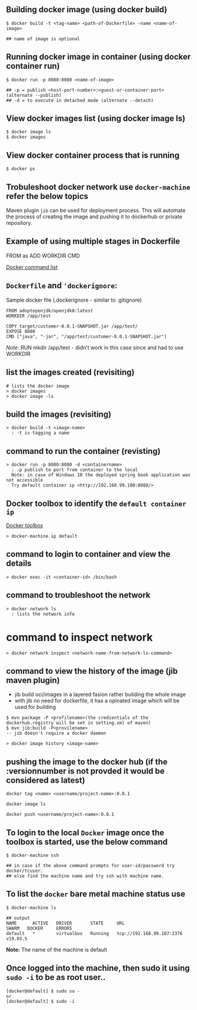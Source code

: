 ## Building docker image (using docker build)
```
$ docker build -t <tag-name> <path-of-Dockerfile> -name <name-of-image>

## name of image is optional
```

## Running docker image in container (using docker container run)
```
$ docker run -p 8080:8080 <name-of-image>

## -p = publish <host-port-number>:<guest-or-container-port>  (alternate --publish)
## -d = to execute in detached mode (alternate --detach)
```
    
## View docker images list (using docker image ls)
```
$ docker image ls
$ docker images 
```

## View docker container process that is running
```
$ docker ps
```

## Trobuleshoot docker network use `docker-machine` refer the below topics

Maven plugin `jib` can be used for deployment process. This will automate the process of creating the image and pushing it to dockerhub or private repository.

## Example of using multiple stages in Dockerfile

 FROM <image-name-from-registry> as <stage-name>
 ADD
 WORKDIR
 CMD

[Docker command list](https://gist.github.com/thirumurthis/b90b8d89d55c2856c707708071c252e1)

## `Dockerfile` and `'dockerignore`:

Sample docker file (.dockerignore - similar to .gitignore)
```
FROM adoptopenjdk/openjdk8:latest
WORKDIR /app/test

COPY target/customer-0.0.1-SNAPSHOT.jar /app/test/
EXPOSE 8080
CMD ["java", "-jar", "/app/test/customer-0.0.1-SNAPSHOT.jar"]
```
_Note:_ RUN mkdir /app/test - didn't work in this case since and had to use WORKDIR

## list the images created (revisiting)
```
# lists the docker image
> docker images
> docker image -ls 
```

## build the images (revisiting)
```
> docker build -t <image-name> 
  : -t is tagging a name
```

## command to run the container (revisting)
```
> docker run -p 8080:8080 -d <containername> 
  : -p publish to port from container to the local
  Note: in case of Windows 10 the deployed spring book application was not accessible
  Try default container ip <http://192.168.99.100:8080/>
```  

## Docker toolbox to identify the `default container ip` 

[Docker toolbox](https://devilbox.readthedocs.io/en/latest/howto/docker-toolbox/find-docker-toolbox-ip-address.html)

```
> docker-machine ip default
```

## command to login to container and view the details
```
> docker exec -it <container-id> /bin/bash
```

## command to troubleshoot the network
```
> docker network ls
  : lists the network info
```
  
# command to inspect network
```
> docker network inspect <network-name-from-network-ls-command>
```

## command to view the history of the image (jib maven plugin)
 - jib build oci/images in a layered fasion rather building the whole image
 - with jib no need for dockerfile, it has a opinated image which will be used for building

```
$ mvn package -P <profilename>(the credientials of the dockerhub.registry will be set in setting.xml of maven)
$ mvn jib:build -P<provilename>
-- jib doesn't require a docker daemon
```
``` 
> docker image history <image-name>
```

## pushing the image to the docker hub (if the :versionnumber is not provded it would be considered as latest)
```
docker tag <name> <username/project-name>:0.0.1

docker image ls 

docker push <username/project-name>:0.0.1
```

## To login to the local `Docker` image once the toolbox is started, use the below command
```
$ docker-machine ssh

## in case if the above command prompts for user-id/password try docker/tcuser.
## else find the machine name and try ssh with machine name.
```

## To list the `docker` bare metal machine status use
```
$ docker-machine ls

## output 
NAME      ACTIVE   DRIVER       STATE     URL                         SWARM   DOCKER     ERRORS
default   *        virtualbox   Running   tcp://192.168.99.107:2376           v19.03.5
```
**Note:**
  The name of the machine is default
  
## Once logged into the machine, then sudo it using `sudo -i` to be as root user..
```
[docker@default] $ sudo su -
or
[docker@default] $ sudo -i
```
